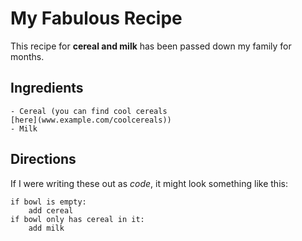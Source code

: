 # My Fabulous Recipe

This recipe for **cereal and milk** has been passed down my family for months.

## Ingredients

    - Cereal (you can find cool cereals 
    [here](www.example.com/coolcereals))
    - Milk

## Directions

If I were writing these out as _code_, it might look something like this:

```
if bowl is empty:
    add cereal
if bowl only has cereal in it:
    add milk
```
